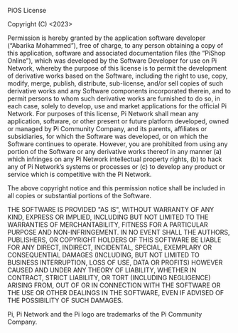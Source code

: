 PiOS License

Copyright (C) <2023> <PiShop Online>

Permission is hereby granted by the application software developer (“Abarika Mohammed”), free
of charge, to any person obtaining a copy of this application, software and associated 
documentation files (the “PiShop Online”), which was developed by the Software Developer for use on 
Pi Network, whereby the purpose of this license is to permit the development of derivative works 
based on the Software, including the right to use, copy, modify, merge, publish, distribute, 
sub-license, and/or sell copies of such derivative works and any Software components incorporated 
therein, and to permit persons to whom such derivative works are furnished to do so, in each case, 
solely to develop, use and market applications for the official Pi Network. For purposes of this 
license, Pi Network shall mean any application, software, or other present or future platform 
developed, owned or managed by Pi Community Company, and its parents, affiliates or subsidiaries, 
for which the Software was developed, or on which the Software continues to operate.  However, 
you are prohibited from using any portion of the Software or any derivative works thereof in any 
manner (a) which infringes on any Pi Network intellectual property rights, (b) to hack any of Pi 
Network’s systems or processes or (c) to develop any product or service which is competitive with 
the Pi Network.
 
The above copyright notice and this permission notice shall be included in all copies or 
substantial portions of the Software.

THE SOFTWARE IS PROVIDED "AS IS", WITHOUT WARRANTY OF ANY KIND, EXPRESS OR IMPLIED, 
INCLUDING BUT NOT LIMITED TO THE WARRANTIES OF MERCHANTABILITY, FITNESS FOR A PARTICULAR PURPOSE 
AND NON-INFRINGEMENT. IN NO EVENT SHALL THE AUTHORS, PUBLISHERS, OR COPYRIGHT HOLDERS OF THIS 
SOFTWARE BE LIABLE FOR ANY DIRECT, INDIRECT, INCIDENTAL, SPECIAL, EXEMPLARY OR CONSEQUENTIAL 
DAMAGES (INCLUDING, BUT NOT LIMITED TO BUSINESS INTERRUPTION, LOSS OF USE, DATA OR PROFITS) 
HOWEVER CAUSED AND UNDER ANY THEORY OF LIABILITY, WHETHER IN CONTRACT, STRICT LIABILITY, OR 
TORT (INCLUDING NEGLIGENCE) ARISING FROM, OUT OF OR IN CONNECTION WITH THE SOFTWARE OR THE USE 
OR OTHER DEALINGS IN THE SOFTWARE, EVEN IF ADVISED OF THE POSSIBILITY OF SUCH DAMAGES.

Pi, Pi Network and the Pi logo are trademarks of the Pi Community Company.
